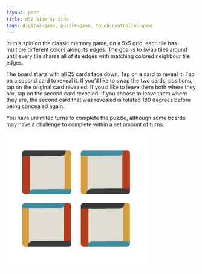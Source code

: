 ```yaml
---
layout: post
title: 052 Side By Side
tags: digital-game, puzzle-game, touch-controlled-game
---
```

In this spin on the classic memory game, on a 5x5 grid, each tile has multiple different colors along its edges. The goal is to swap tiles around until every tile shares all of its edges with matching colored neighbour tile edges.

The board starts with all 25 cards face down. Tap on a card to reveal it. Tap on a second card to reveal it. If you’d like to swap the two cards’ positions, tap on the original card revealed. If you’d like to leave them both where they are, tap on the second card revealed. If you choose to leave them where they are, the second card that was revealed is rotated 180 degrees before being concealed again.

You have unlimited turns to complete the puzzle, although some boards may have a challenge to complete within a set amount of turns.



![sidebysideimage](img/games/052_Side_By_Side.jpg "Side By Side Image")

